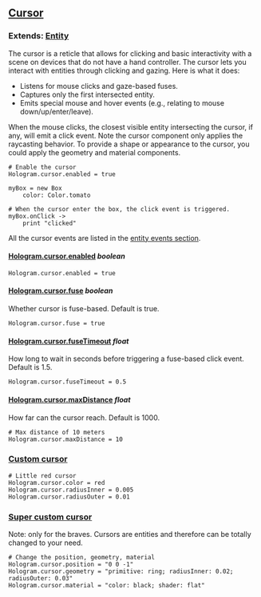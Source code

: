 ## [Cursor](#cursor)

### Extends: [Entity](#entity)

The cursor is a reticle that allows for clicking and basic interactivity with a scene on devices that do not have a hand controller. The cursor lets you interact with entities through clicking and gazing. Here is what it does:

* Listens for mouse clicks and gaze-based fuses.
* Captures only the first intersected entity.
* Emits special mouse and hover events (e.g., relating to mouse down/up/enter/leave).

When the mouse clicks, the closest visible entity intersecting the cursor, if any, will emit a click event. Note the cursor component only applies the raycasting behavior. To provide a shape or appearance to the cursor, you could apply the geometry and material components.

	# Enable the cursor
	Hologram.cursor.enabled = true

	myBox = new Box
		color: Color.tomato

	# When the cursor enter the box, the click event is triggered.
	myBox.onClick ->
		print "clicked"

All the cursor events are listed in the [entity events section](#entity-events).


#### [Hologram.cursor.enabled](#cursor-enabled) *boolean*

	Hologram.cursor.enabled = true

#### [Hologram.cursor.fuse](#cursor-fuse) *boolean*

Whether cursor is fuse-based. Default is true.

	Hologram.cursor.fuse = true

#### [Hologram.cursor.fuseTimeout](#cursor-fusetimeout) *float*

How long to wait in seconds before triggering a fuse-based click event. Default is 1.5.

	Hologram.cursor.fuseTimeout = 0.5

#### [Hologram.cursor.maxDistance](#cursor-maxDistance) *float*

How far can the cursor reach. Default is 1000.

	# Max distance of 10 meters
	Hologram.cursor.maxDistance = 10

### [Custom cursor](#cursor-custom)

	# Little red cursor
	Hologram.cursor.color = red
	Hologram.cursor.radiusInner = 0.005
	Hologram.cursor.radiusOuter = 0.01

### [Super custom cursor](#cursor-super-custom)

Note: only for the braves.
Cursors are entities and therefore can be totally changed to your need.

	# Change the position, geometry, material
	Hologram.cursor.position = "0 0 -1"
	Hologram.cursor.geometry = "primitive: ring; radiusInner: 0.02; radiusOuter: 0.03"
	Hologram.cursor.material = "color: black; shader: flat"
